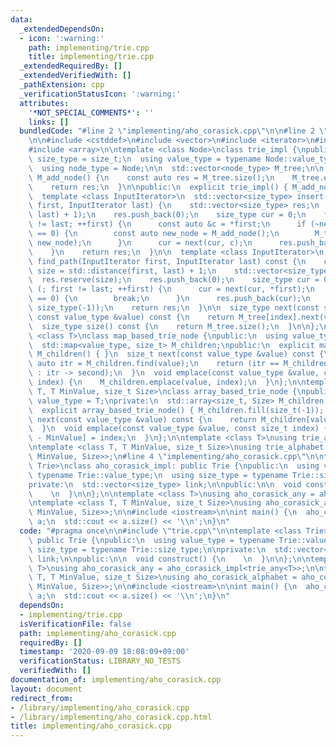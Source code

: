 ```yaml
---
data:
  _extendedDependsOn:
  - icon: ':warning:'
    path: implementing/trie.cpp
    title: implementing/trie.cpp
  _extendedRequiredBy: []
  _extendedVerifiedWith: []
  _pathExtension: cpp
  _verificationStatusIcon: ':warning:'
  attributes:
    '*NOT_SPECIAL_COMMENTS*': ''
    links: []
  bundledCode: "#line 2 \"implementing/aho_corasick.cpp\"\n\n#line 2 \"implementing/trie.cpp\"\
    \n\n#include <cstddef>\n#include <vector>\n#include <iterator>\n#include <map>\n\
    #include <array>\n\ntemplate <class Node>\nclass trie_impl {\npublic:\n  using\
    \ size_type = size_t;\n  using value_type = typename Node::value_type;\n\nprotected:\n\
    \  using node_type = Node;\n\n  std::vector<node_type> M_tree;\n\n  size_type\
    \ M_add_node() {\n    const auto res = M_tree.size();\n    M_tree.emplace_back();\n\
    \    return res;\n  }\n\npublic:\n  explicit trie_impl() { M_add_node(); }\n\n\
    \  template <class InputIterator>\n  std::vector<size_type> insert(InputIterator\
    \ first, InputIterator last) {\n    std::vector<size_type> res;\n    res.reserve(std::distance(first,\
    \ last) + 1);\n    res.push_back(0);\n    size_type cur = 0;\n    for (; first\
    \ != last; ++first) {\n      const auto &c = *first;\n      if (~next(cur, c)\
    \ == 0) {\n        const auto new_node = M_add_node();\n        M_tree[cur].emplace(c,\
    \ new_node);\n      }\n      cur = next(cur, c);\n      res.push_back(cur);\n\
    \    }\n    return res;\n  }\n\n  template <class InputIterator>\n  std::vector<size_type>\
    \ find_path(InputIterator first, InputIterator last) const {\n    const size_type\
    \ size = std::distance(first, last) + 1;\n    std::vector<size_type> res;\n  \
    \  res.reserve(size);\n    res.push_back(0);\n    size_type cur = 0;\n    for\
    \ (; first != last; ++first) {\n      cur = next(cur, *first);\n      if (~cur\
    \ == 0) {\n        break;\n      }\n      res.push_back(cur);\n    }\n    res.resize(size,\
    \ size_type(-1));\n    return res;\n  }\n\n  size_type next(const size_type index,\
    \ const value_type &value) const {\n    return M_tree[index].next(value);\n  }\n\
    \  size_type size() const {\n    return M_tree.size();\n  }\n\n};\n\ntemplate\
    \ <class T>\nclass map_based_trie_node {\npublic:\n  using value_type = T;\nprivate:\n\
    \  std::map<value_type, size_t> M_children;\npublic:\n  explicit map_based_trie_node():\
    \ M_children() { }\n  size_t next(const value_type &value) const {\n    const\
    \ auto itr = M_children.find(value);\n    return (itr == M_children.end() ? size_t(-1)\
    \ : itr -> second);\n  }\n  void emplace(const value_type &value, const size_t\
    \ index) {\n    M_children.emplace(value, index);\n  }\n};\n\ntemplate <class\
    \ T, T MinValue, size_t Size>\nclass array_based_trie_node {\npublic:\n  using\
    \ value_type = T;\nprivate:\n  std::array<size_t, Size> M_children;\npublic:\n\
    \  explicit array_based_trie_node() { M_children.fill(size_t(-1)); }\n  size_t\
    \ next(const value_type &value) const {\n    return M_children[value - MinValue];\n\
    \  }\n  void emplace(const value_type &value, const size_t index) {\n    M_children[value\
    \ - MinValue] = index;\n  }\n};\n\ntemplate <class T>\nusing trie_any = trie_impl<map_based_trie_node<T>>;\n\
    \ntemplate <class T, T MinValue, size_t Size>\nusing trie_alphabet = trie_impl<array_based_trie_node<T,\
    \ MinValue, Size>>;\n#line 4 \"implementing/aho_corasick.cpp\"\n\ntemplate <class\
    \ Trie>\nclass aho_corasick_impl: public Trie {\npublic:\n  using value_type =\
    \ typename Trie::value_type;\n  using size_type = typename Trie::size_type;\n\n\
    private:\n  std::vector<size_type> link;\n\npublic:\n\n  void construct() {\n\
    \    \n  }\n\n};\n\ntemplate <class T>\nusing aho_corasick_any = aho_corasick_impl<trie_any<T>>;\n\
    \ntemplate <class T, T MinValue, size_t Size>\nusing aho_corasick_alphabet = aho_corasick_impl<trie_alphabet<T,\
    \ MinValue, Size>>;\n\n#include <iostream>\n\nint main() {\n  aho_corasick_any<char>\
    \ a;\n  std::cout << a.size() << '\\n';\n}\n"
  code: "#pragma once\n\n#include \"trie.cpp\"\n\ntemplate <class Trie>\nclass aho_corasick_impl:\
    \ public Trie {\npublic:\n  using value_type = typename Trie::value_type;\n  using\
    \ size_type = typename Trie::size_type;\n\nprivate:\n  std::vector<size_type>\
    \ link;\n\npublic:\n\n  void construct() {\n    \n  }\n\n};\n\ntemplate <class\
    \ T>\nusing aho_corasick_any = aho_corasick_impl<trie_any<T>>;\n\ntemplate <class\
    \ T, T MinValue, size_t Size>\nusing aho_corasick_alphabet = aho_corasick_impl<trie_alphabet<T,\
    \ MinValue, Size>>;\n\n#include <iostream>\n\nint main() {\n  aho_corasick_any<char>\
    \ a;\n  std::cout << a.size() << '\\n';\n}\n"
  dependsOn:
  - implementing/trie.cpp
  isVerificationFile: false
  path: implementing/aho_corasick.cpp
  requiredBy: []
  timestamp: '2020-09-09 18:08:09+09:00'
  verificationStatus: LIBRARY_NO_TESTS
  verifiedWith: []
documentation_of: implementing/aho_corasick.cpp
layout: document
redirect_from:
- /library/implementing/aho_corasick.cpp
- /library/implementing/aho_corasick.cpp.html
title: implementing/aho_corasick.cpp
---
```

